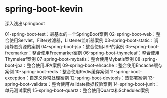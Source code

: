 # spring-boot-kevin
深入浅出springboot

01-spring-boot-test：最基本的一个SpringBoot案例
02-spring-boot-web：整合使用Servlet，Filter过滤器，Listener监听器案例
03-spring-boot-static：调用静态资源的案例
04-spring-boot-jsp：整合使用JSP的案例
05-spring-boot-freemarker：整合使用Freemarker案例
06-spring-boot-thymeleaf：整合使用Thymeleaf案例
07-spring-boot-mybatis：整合使用Mybatis案例
08-spring-boot-jpa：整合使用JPA案例
09-spring-boot-ehcache：整合使用Ehcache缓存案例
10-spring-boot-redis：整合使用Redis缓存案例
11-spring-boot-exception：自定义异常处理案例
12-spring-boot-devtools：热部署案例
13-spring-boot-validate：整合使用Validate数据校验案例
14-spring-boot-junit：单元测试案例
15-spring-boot-quartz：整合使用Quartz和Scheduled案例
